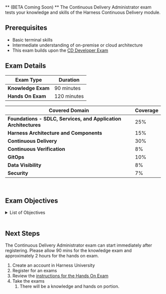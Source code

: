 ** (BETA Coming Soon) ** The Continuous Delivery Administrator exam tests your knowledge and skills of the Harness Continuous Delivery module.  

## Prerequisites

- Basic terminal skills
- Intermediate understanding of on-premise or cloud architecture
- This exam builds upon the [CD Developer Exam](/certifications/continuous-delivery?lvl=developer)

## Exam Details
| Exam Type                               | Duration         |
| ----------------------------------- | --------------- |
| **Knowledge Exam** | 90 minutes |
| **Hands On Exam** | 120 minutes |


| Covered Domain                                | Coverage         |
| ----------------------------------- | --------------- |
| **Foundations - SDLC, Services, and Application Architectures** | 25% |
| **Harness Architecture and Components** | 15% |
| **Continuous Delivery**   | 30% |
| **Continuous Verification**  | 8% |
| **GitOps**  | 10% |
| **Data Visibility**  | 8% |
| **Security**  | 7%|

<br />

## Exam Objectives

<details>
<summary>List of Objectives</summary>

The following is a detailed list of exam objectives:

| #     | Objectives                                                                                |
| ----- | ----------------------------------------------------------------------------------------- |
| **1** | **Foundations - SDLC, Services, and Application Architectures**|
| 1.1   | CD Foundations      |                                 
|1.2 |Describe common platforms and cloud providers|
|1.3 |Describe different architectures|
|1.4 |Deployment Strategies and Harness Approaches|
|1.5 |The Service Entity - Foundations|
|1.6 |The Environment Entity - Foundations|
|1.7 |The Environment Entity - Infrastructure Definitions|
|**2**| **Harness Architecture and Components**|
|2.1| Harness Platform architecture|
|2.2| Describe the Harness Manager|
|2.3| Describe the Harness Delegate|
|2.4| How to check Delegate Task Selection during a Deployment|
|2.5| How to read Delegate Logs|
|**3**| **Account Resources for Harness CD**|
|3.1| Connectors for Harness CD|
|3.2 | Delegate Management for Harness CD|
|3.3 |Secrets|
|3.4 |Harness FileStore|
|**4**| **Variables, Expressions, and Programmatic Approaches to Harness CD**|
|4.1 |Describe Harness Built-in and Custom Harness Variables|
|4.2 |Give examples of Java string methods in Harness Variables (JEXL)|
|4.3 |How to get Secrets programmatically at runtime|
|4.4 |Apply in use case - Service Variables (<+serviceVariables.[variable name]>)|
|**5**| **Governance, Authentication and Authorization: Login, RBAC, Access Control**|
|5.1 |Login and SSO|
|5.2 |RBAC and Access Control|
|5.3 |Governance|
|**6**| **Data Visualization, Dashboards, and Reporting**|
|6.1| Adding Metadata to Harness Resources and Entities|
|6.2 |Harness Dashboards and Looker|
|**7**| **Swimlanes**|
|7.1 |Kubernetes Deployment + Common Deployment Strategies|
|7.2 |Basic Deployment Capacity by Provider|
|**8**| **Continuous Delivery**|
|8.1 |Pipeline Flow Control Mechanisms and important child Entities|
|8.2 |Pipeline Triggers, Executions History, and Inputs|
|8.3 |Steps in a Stage and Step Library for Harness CD|
|**9**| **Continuous Verification in Harness CD**|
|9.1| Identify deployment verification types|
|9.2| Explain CV Health Sources |
|9.3| Use the CV Step during a Deployment|
|9.4| Describe and Apply CV critical attributes - Sensitivity and Duration |  
|9.5| Configure a quick Health Check using the HTTP Step |  
|**10**| **Alerting, SMTP Configuration, Notifications**|
|10.1 |Configure User Group Notification - Slack, Email, etc.|
|10.2 |Notify based in response to Pipeline and stage events|
|10.3 |Dashboards - Configure Report Schedule Delivery|
|10.4 |Dashboards - Configure Alert based in conditions|
|**11**| **GitOps**|
|11.1 |Explain the principles of GitOps using a comprehension/use case|
|11.2 |Describe common use cases for using GitOps|
|11.3 |Describe the benefits of using GitOps|
|11.4 |Describe Harness' GitOps architecture and its components|
|11.5 |Install the GitOps agent|
|11.6 |Connect your Kubernetes cluster and application repository to Harness to start deployments|
|11.7 |Analyze your application deployment requirements to determine whether to use a GitOps or a pipeline-based approach|
|11.8 |Set up an application in Harness using GitOps|
|11.9 |Analyze drift between the application state in Git and the cluster|
|**12**| **Templates**|
|12.1| Describe Harness Templates - Pipeline, Stage, Step|
|12.2| Create a Template - Pipeline, or Stage |
|12.3| Describe or Use - Template Versioning and Import from Git| 
|**13**| **Git Experiences**|
|13.1 |Git Experience - Describe supported Harness Entities|
|13.2 |Git Experience - Configure Git Experience for a Pipeline|

  
</details>

<br />

## Next Steps

The Continuous Delivery Administrator exam can start immediately after registering. Please allow 90 mins for the knowledge exam and approximately 2 hours for the hands on exam.

1. Create an account in Harness University
2. Register for an exams 
3. Review the [instructions for the Hands On Exam](/certifications/instructions)
4. Take the exams
    1. There will be a knowledge and hands on portion.	
